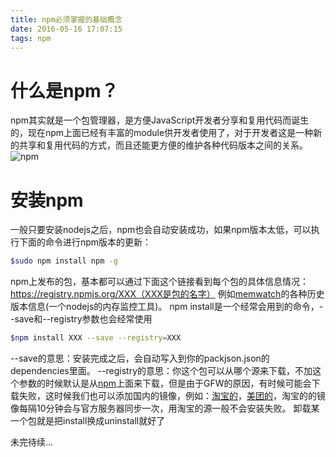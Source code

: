 ```yaml
---
title: npm必须掌握的基础概念
date: 2016-05-16 17:07:15
tags: npm
---
```


# 什么是npm？

npm其实就是一个包管理器，是方便JavaScript开发者分享和复用代码而诞生的，现在npm上面已经有丰富的module供开发者使用了，对于开发者这是一种新的共享和复用代码的方式，而且还能更方便的维护各种代码版本之间的关系。
![npm](https://docs.npmjs.com/images/npm.svg)

# 安装npm

一般只要安装nodejs之后，npm也会自动安装成功，如果npm版本太低，可以执行下面的命令进行npm版本的更新：
``` bash
$sudo npm install npm -g
``` 
npm上发布的包，基本都可以通过下面这个链接看到每个包的具体信息情况：
https://registry.npmjs.org/XXX（XXX是包的名字）
例如[memwatch](https://registry.npmjs.org/memwatch)的各种历史版本信息(一个nodejs的内存监控工具)。
npm install是一个经常会用到的命令，--save和--registry参数也会经常使用
``` bash
$npm install XXX --save --registry=XXX
``` 
--save的意思：安装完成之后，会自动写入到你的packjson.json的dependencies里面。
--registry的意思：你这个包可以从哪个源来下载，不加这个参数的时候默认是从[npm](https://www.npmjs.com/)上面来下载，但是由于GFW的原因，有时候可能会下载失败，这时候我们也可以添加国内的镜像，例如：[淘宝的](https://npm.taobao.org/)，[美团的](http://npm.sankuai.com/)，淘宝的的镜像每隔10分钟会与官方服务器同步一次，用淘宝的源一般不会安装失败。
卸载某一个包就是把install换成uninstall就好了

未完待续...



